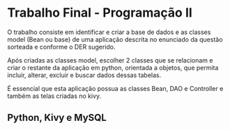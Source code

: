 # Trabalho Final - Programação II

O trabalho consiste em identificar e criar a base de dados e as classes model (Bean ou base) de uma aplicação descrita no enunciado da questão sorteada  e conforme o DER sugerido.

Após criadas as classes model, escolher 2 classes que se relacionam e criar o restante da aplicação em python, orientada a objetos, que permita incluir, alterar, excluir e buscar dados dessas tabelas.

É essencial que esta aplicação possua as classes Bean, DAO e Controller e também as telas criadas no kivy.

## Python, Kivy e MySQL
